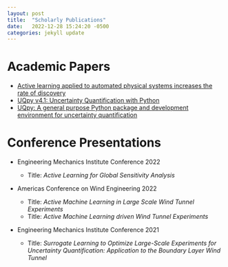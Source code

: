 ```yaml
---
layout: post
title:  "Scholarly Publications"
date:   2022-12-28 15:24:20 -0500
categories: jekyll update
---
```


# Academic Papers

- [Active learning applied to automated physical systems increases the rate of discovery](https://www.nature.com/articles/s41598-023-35257-7)
- [UQpy v4.1: Uncertainty Quantification with Python](https://arxiv.org/abs/2305.09572)
- [UQpy: A general purpose Python package and development environment for uncertainty quantification](https://www.sciencedirect.com/science/article/abs/pii/S1877750320305056)

# Conference Presentations
- Engineering Mechanics Institute Conference 2022
  
    - Title: _Active Learning for Global Sensitivity Analysis_

- Americas Conference on Wind Engineering 2022

    - Title: _Active Machine Learning in Large Scale Wind Tunnel Experiments_
    - Title: _Active Machine Learning driven Wind Tunnel Experiments​_
      
- Engineering Mechanics Institute Conference 2021

    - Title: _Surrogate Learning to Optimize Large-Scale Experiments for Uncertainty Quantification: Application to the Boundary Layer Wind Tunnel​_

[jekyll-docs]: https://jekyllrb.com/docs/home
[jekyll-gh]:   https://github.com/jekyll/jekyll
[jekyll-talk]: https://talk.jekyllrb.com/
